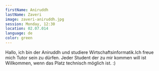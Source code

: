 ```yaml
---
firstName: Aniruddh
lastName: Zaveri
image: zaveri-aniruddh.jpg
session: Monday, 12:30
location: 02.07.014
language: de
color: green
---
```


Hallo, ich bin der Aniruddh und studiere Wirtschaftsinformatik.Ich freue mich Tutor sein zu dürfen. Jeder Student der zu mir kommen will ist Willkommen, wenn das Platz technisch möglich ist. :)